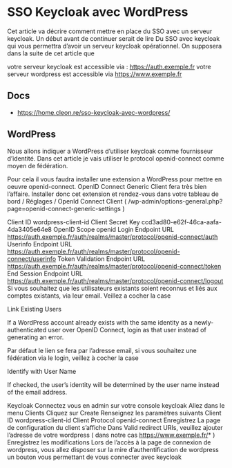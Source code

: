 
# SSO Keycloak avec WordPress

Cet article va décrire comment mettre en place du SSO avec un serveur keycloak. Un début avant de continuer serait de lire Du SSO avec keycloak qui vous permettra d’avoir un serveur keycloak opérationnel. On supposera dans la suite de cet article que

votre serveur keycloak est accessible via : https://auth.exemple.fr
votre serveur wordpress est accessible via https://www.exemple.fr

## Docs

- https://home.cleon.re/sso-keycloak-avec-wordpress/

## WordPress
Nous allons indiquer a WordPress d’utiliser keycloak comme fournisseur d’identité. Dans cet article je vais utiliser le protocol openid-connect comme moyen de fédération.

Pour cela il vous faudra installer une extension a WordPress pour mettre en oeuvre openid-connect. OpenID Connect Generic Client fera très bien l’affaire. Installer donc cet extension et rendez-vous dans votre tableau de bord / Réglages / OpenId Connect Client ( /wp-admin/options-general.php?page=openid-connect-generic-settings )

Client ID	wordpress-client-id
Client Secret Key	ccd3ad80-e62f-46ca-aafa-4da3405e64e8
OpenID Scope	openid
Login Endpoint URL	https://auth.exemple.fr/auth/realms/master/protocol/openid-connect/auth
Userinfo Endpoint URL	https://auth.exemple.fr/auth/realms/master/protocol/openid-connect/userinfo
Token Validation Endpoint URL	https://auth.exemple.fr/auth/realms/master/protocol/openid-connect/token
End Session Endpoint URL	https://auth.exemple.fr/auth/realms/master/protocol/openid-connect/logout
Si vous souhaitez que les utilisateurs existants soient reconnus et liés aux comptes existants, via leur email. Veillez a cocher la case

Link Existing Users

If a WordPress account already exists with the same identity as a newly-authenticated user over OpenID Connect, login as that user instead of generating an error.

Par défaut le lien se fera par l’adresse email, si vous souhaitez une fédération via le login, veillez à cocher la case

Identify with User Name

If checked, the user’s identity will be determined by the user name instead of the email address.

Keycloak
Connectez vous en admin sur votre console keycloak
Allez dans le menu Clients
Cliquez sur Create
Renseignez les paramètres suivants
Client ID	wordpress-client-id
Client Protocol	openid-connect
Enregistrez
La page de configuration du client s’affiche
Dans Valid redirect URIs, veuillez ajouter l’adresse de votre wordpress ( dans notre cas https://www.exemple.fr/* )
Enregistrez les modifications
Lors de l’accès à la page de connexion de wordpress, vous allez disposer sur la mire d’authentification de wordpress un bouton vous permettant de vous connecter avec keycloak
